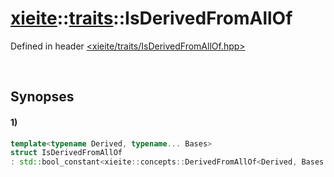 # [xieite](../xieite.md)\:\:[traits](../traits.md)\:\:IsDerivedFromAllOf
Defined in header [<xieite/traits/IsDerivedFromAllOf.hpp>](../../include/xieite/traits/IsDerivedFromAllOf.hpp)

&nbsp;

## Synopses
#### 1)
```cpp
template<typename Derived, typename... Bases>
struct IsDerivedFromAllOf
: std::bool_constant<xieite::concepts::DerivedFromAllOf<Derived, Bases...>> {};
```
